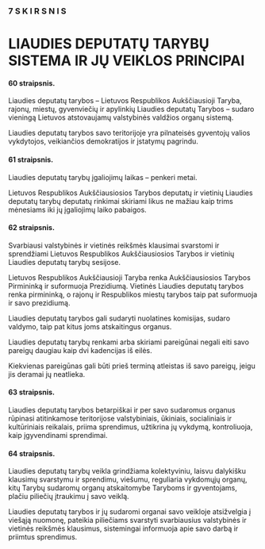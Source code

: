 ### 7 S K I R S N I S

# LIAUDIES DEPUTATŲ TARYBŲ SISTEMA IR JŲ VEIKLOS PRINCIPAI

#### 60 straipsnis.

Liaudies deputatų tarybos – Lietuvos Respublikos Aukščiausioji Taryba, rajonų, miestų, gyvenviečių ir apylinkių Liaudies deputatų Tarybos – sudaro vieningą Lietuvos atstovaujamų valstybinės valdžios organų sistemą.

Liaudies deputatų tarybos savo teritorijoje yra pilnateisės gyventojų valios vykdytojos, veikiančios demokratijos ir įstatymų pagrindu.

#### 61 straipsnis.

Liaudies deputatų tarybų įgaliojimų laikas – penkeri metai.

Lietuvos Respublikos Aukščiausiosios Tarybos deputatų ir vietinių Liaudies deputatų tarybų deputatų rinkimai skiriami likus ne mažiau kaip trims mėnesiams iki jų įgaliojimų laiko pabaigos.

#### 62 straipsnis.

Svarbiausi valstybinės ir vietinės reikšmės klausimai svarstomi ir sprendžiami Lietuvos Respublikos Aukščiausiosios Tarybos ir vietinių Liaudies deputatų tarybų sesijose.

Lietuvos Respublikos Aukščiausioji Taryba renka Aukščiausiosios Tarybos Pirmininką ir suformuoja Prezidiumą. Vietinės Liaudies deputatų tarybos renka pirmininką, o rajonų ir Respublikos miestų tarybos taip pat suformuoja ir savo prezidiumą.

Liaudies deputatų tarybos gali sudaryti nuolatines komisijas, sudaro valdymo, taip pat kitus joms atskaitingus organus.

Liaudies deputatų tarybų renkami arba skiriami pareigūnai negali eiti savo pareigų daugiau kaip dvi kadencijas iš eilės.

Kiekvienas pareigūnas gali būti prieš terminą atleistas iš savo pareigų, jeigu jis deramai jų neatlieka.

#### 63 straipsnis.

Liaudies deputatų tarybos betarpiškai ir per savo sudaromus organus rūpinasi atitinkamose teritorijose valstybiniais, ūkiniais, socialiniais ir kultūriniais reikalais, priima sprendimus, užtikrina jų vykdymą, kontroliuoja, kaip įgyvendinami sprendimai.

#### 64 straipsnis.

Liaudies deputatų tarybų veikla grindžiama kolektyviniu, laisvu dalykišku klausimų svarstymu ir sprendimu, viešumu, reguliaria vykdomųjų organų, kitų Tarybų sudaromų organų atskaitomybe Taryboms ir gyventojams, plačiu piliečių įtraukimu į savo veiklą.

Liaudies deputatų tarybos ir jų sudaromi organai savo veikloje atsižvelgia į viešąją nuomonę, pateikia piliečiams svarstyti svarbiausius valstybinės ir vietinės reikšmės klausimus, sistemingai informuoja apie savo darbą ir priimtus sprendimus.
